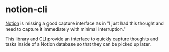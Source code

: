 # notion-cli

[Notion](https://notion.com/) is missing a good capture interface
as in "I just had this thought and need to capture it immediately
with minimal interruption."

This library and CLI provide an interface
to quickly capture thoughts and tasks
inside of a Notion database
so that they can be picked up later.

